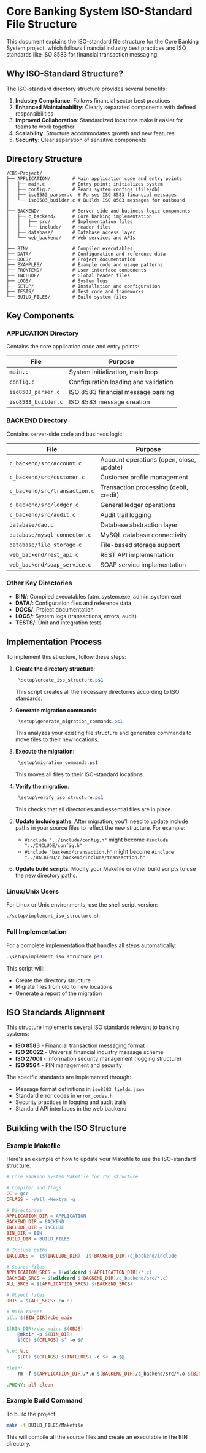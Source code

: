 # Core Banking System ISO-Standard File Structure

This document explains the ISO-standard file structure for the Core Banking System project, which follows financial industry best practices and ISO standards like ISO 8583 for financial transaction messaging.

## Why ISO-Standard Structure?

The ISO-standard directory structure provides several benefits:

1. **Industry Compliance**: Follows financial sector best practices
2. **Enhanced Maintainability**: Clearly separated components with defined responsibilities
3. **Improved Collaboration**: Standardized locations make it easier for teams to work together
4. **Scalability**: Structure accommodates growth and new features
5. **Security**: Clear separation of sensitive components

## Directory Structure

```
/CBS-Project/
├── APPLICATION/        # Main application code and entry points
│   ├── main.c          # Entry point; initializes system
│   ├── config.c        # Reads system configs (file/db)
│   ├── iso8583_parser.c  # Parses ISO 8583 financial messages
│   └── iso8583_builder.c # Builds ISO 8583 messages for outbound
│
├── BACKEND/            # Server-side and business logic components
│   ├── c_backend/      # Core banking implementation
│   │   ├── src/        # Implementation files
│   │   └── include/    # Header files
│   ├── database/       # Database access layer
│   └── web_backend/    # Web services and APIs
│
├── BIN/                # Compiled executables
├── DATA/               # Configuration and reference data
├── DOCS/               # Project documentation
├── EXAMPLES/           # Example code and usage patterns
├── FRONTEND/           # User interface components
├── INCLUDE/            # Global header files
├── LOGS/               # System logs
├── SETUP/              # Installation and configuration
├── TESTS/              # Test code and frameworks
└── BUILD_FILES/        # Build system files
```

## Key Components

### APPLICATION Directory

Contains the core application code and entry points:

| File | Purpose |
|------|---------|
| `main.c` | System initialization, main loop |
| `config.c` | Configuration loading and validation |
| `iso8583_parser.c` | ISO 8583 financial message parsing |
| `iso8583_builder.c` | ISO 8583 message creation |

### BACKEND Directory

Contains server-side code and business logic:

| File | Purpose |
|------|---------|
| `c_backend/src/account.c` | Account operations (open, close, update) |
| `c_backend/src/customer.c` | Customer profile management |
| `c_backend/src/transaction.c` | Transaction processing (debit, credit) |
| `c_backend/src/ledger.c` | General ledger operations |
| `c_backend/src/audit.c` | Audit trail logging |
| `database/dao.c` | Database abstraction layer |
| `database/mysql_connector.c` | MySQL database connectivity |
| `database/file_storage.c` | File-based storage support |
| `web_backend/rest_api.c` | REST API implementation |
| `web_backend/soap_service.c` | SOAP service implementation |

### Other Key Directories

- **BIN/**: Compiled executables (atm_system.exe, admin_system.exe)
- **DATA/**: Configuration files and reference data
- **DOCS/**: Project documentation
- **LOGS/**: System logs (transactions, errors, audit)
- **TESTS/**: Unit and integration tests

## Implementation Process

To implement this structure, follow these steps:

1. **Create the directory structure**:
   ```powershell
   .\setup\create_iso_structure.ps1
   ```
   This script creates all the necessary directories according to ISO standards.

2. **Generate migration commands**:
   ```powershell
   .\setup\generate_migration_commands.ps1
   ```
   This analyzes your existing file structure and generates commands to move files to their new locations.

3. **Execute the migration**:
   ```powershell
   .\setup\migration_commands.ps1
   ```
   This moves all files to their ISO-standard locations.

4. **Verify the migration**:
   ```powershell
   .\setup\verify_iso_structure.ps1
   ```
   This checks that all directories and essential files are in place.

5. **Update include paths**:
   After migration, you'll need to update include paths in your source files to reflect the new structure.
   For example:
   - `#include "../include/config.h"` might become `#include "../INCLUDE/config.h"`
   - `#include "backend/transaction.h"` might become `#include "../BACKEND/c_backend/include/transaction.h"`

6. **Update build scripts**:
   Modify your Makefile or other build scripts to use the new directory paths.

### Linux/Unix Users

For Linux or Unix environments, use the shell script version:
```bash
./setup/implement_iso_structure.sh
```

### Full Implementation

For a complete implementation that handles all steps automatically:
```powershell
.\setup\implement_iso_structure.ps1
```
This script will:
- Create the directory structure
- Migrate files from old to new locations
- Generate a report of the migration

## ISO Standards Alignment

This structure implements several ISO standards relevant to banking systems:

* **ISO 8583** - Financial transaction messaging format
* **ISO 20022** - Universal financial industry message scheme
* **ISO 27001** - Information security management (logging structure)
* **ISO 9564** - PIN management and security

The specific standards are implemented through:
- Message format definitions in `iso8583_fields.json`
- Standard error codes in `error_codes.h`
- Security practices in logging and audit trails
- Standard API interfaces in the web backend

## Building with the ISO Structure

### Example Makefile

Here's an example of how to update your Makefile to use the ISO-standard structure:

```makefile
# Core Banking System Makefile for ISO structure

# Compiler and flags
CC = gcc
CFLAGS = -Wall -Wextra -g

# Directories
APPLICATION_DIR = APPLICATION
BACKEND_DIR = BACKEND
INCLUDE_DIR = INCLUDE
BIN_DIR = BIN
BUILD_DIR = BUILD_FILES

# Include paths
INCLUDES = -I$(INCLUDE_DIR) -I$(BACKEND_DIR)/c_backend/include

# Source files
APPLICATION_SRCS = $(wildcard $(APPLICATION_DIR)/*.c)
BACKEND_SRCS = $(wildcard $(BACKEND_DIR)/c_backend/src/*.c)
ALL_SRCS = $(APPLICATION_SRCS) $(BACKEND_SRCS)

# Object files
OBJS = $(ALL_SRCS:.c=.o)

# Main target
all: $(BIN_DIR)/cbs_main

$(BIN_DIR)/cbs_main: $(OBJS)
	@mkdir -p $(BIN_DIR)
	$(CC) $(CFLAGS) $^ -o $@

%.o: %.c
	$(CC) $(CFLAGS) $(INCLUDES) -c $< -o $@

clean:
	rm -f $(APPLICATION_DIR)/*.o $(BACKEND_DIR)/c_backend/src/*.o $(BIN_DIR)/cbs_main

.PHONY: all clean
```

### Example Build Command

To build the project:

```bash
make -f BUILD_FILES/Makefile
```

This will compile all the source files and create an executable in the BIN directory.
